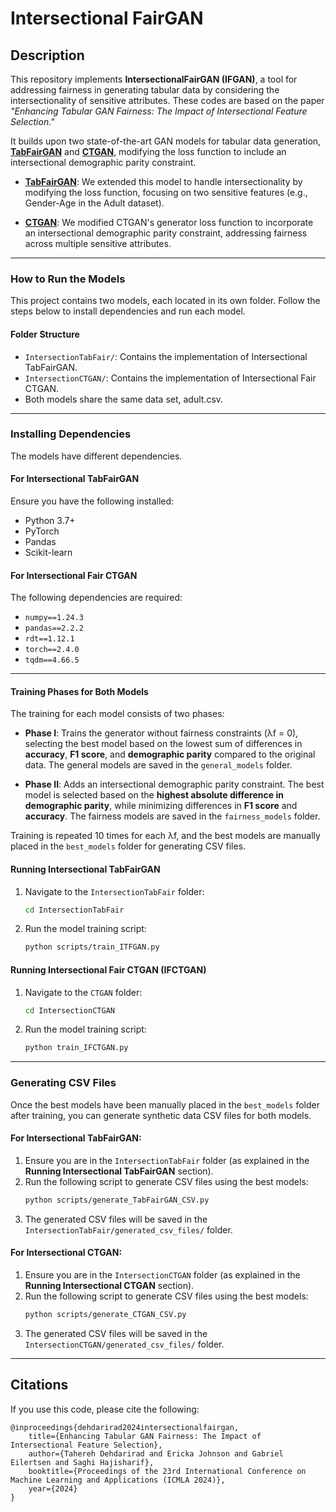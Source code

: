 # Intersectional FairGAN
## Description

This repository implements **IntersectionalFairGAN (IFGAN)**, a tool for addressing fairness in generating tabular data by considering the intersectionality of sensitive attributes. These codes are based on the paper _"Enhancing Tabular GAN Fairness: The Impact of Intersectional Feature Selection."_ 

It builds upon two state-of-the-art GAN models for tabular data generation, **[TabFairGAN](https://github.com/amirarsalan90/TabFairGAN)** and **[CTGAN](https://github.com/sdv-dev/CTGAN)**, modifying the loss function to include an intersectional demographic parity constraint.

- **[TabFairGAN](https://github.com/amirarsalan90/TabFairGAN)**: We extended this model to handle intersectionality by modifying the loss function, focusing on two sensitive features (e.g., Gender-Age in the Adult dataset).
  
- **[CTGAN](https://github.com/sdv-dev/CTGAN)**: We modified CTGAN's generator loss function to incorporate an intersectional demographic parity constraint, addressing fairness across multiple sensitive attributes.
---
### How to Run the Models

This project contains two models, each located in its own folder. Follow the steps below to install dependencies and run each model.

#### Folder Structure
- `IntersectionTabFair/`: Contains the implementation of Intersectional TabFairGAN.
- `IntersectionCTGAN/`: Contains the implementation of Intersectional Fair CTGAN.
- Both models share the same data set, adult.csv.
---
### Installing Dependencies

The models have different dependencies. 
#### For **Intersectional TabFairGAN**
Ensure you have the following installed:
- Python 3.7+
- PyTorch
- Pandas
- Scikit-learn

#### For **Intersectional Fair CTGAN**
The following dependencies are required:
- `numpy==1.24.3`
- `pandas==2.2.2`
- `rdt==1.12.1`
- `torch==2.4.0`
- `tqdm==4.66.5`
---
#### Training Phases for Both Models
The training for each model consists of two phases:
- **Phase I**: Trains the generator without fairness constraints (λf = 0), selecting the best model based on the lowest sum of differences in **accuracy**, **F1 score**, and **demographic parity** compared to the original data. The general models are saved in the `general_models` folder.
  
- **Phase II**: Adds an intersectional demographic parity constraint. The best model is selected based on the **highest absolute difference in demographic parity**, while minimizing differences in **F1 score** and **accuracy**. The fairness models are saved in the `fairness_models` folder.

Training is repeated 10 times for each λf, and the best models are manually placed in the `best_models` folder for generating CSV files.

#### Running Intersectional TabFairGAN 
1. Navigate to the `IntersectionTabFair` folder:
   ```bash
   cd IntersectionTabFair
   ```
2. Run the model training script:
   ```bash
   python scripts/train_ITFGAN.py

   ```
#### Running Intersectional Fair CTGAN (IFCTGAN)
1. Navigate to the `CTGAN` folder:
   ```bash
   cd IntersectionCTGAN
   ```
2. Run the model training script:
   ```bash
   python train_IFCTGAN.py
   ```
---   
### Generating CSV Files

Once the best models have been manually placed in the `best_models` folder after training, you can generate synthetic data CSV files for both models.

#### For Intersectional TabFairGAN:
1. Ensure you are in the `IntersectionTabFair` folder (as explained in the **Running Intersectional TabFairGAN** section).
2. Run the following script to generate CSV files using the best models:
   ```bash
   python scripts/generate_TabFairGAN_CSV.py
   ```
3. The generated CSV files will be saved in the `IntersectionTabFair/generated_csv_files/` folder.

#### For Intersectional CTGAN:
1. Ensure you are in the `IntersectionCTGAN` folder (as explained in the **Running Intersectional CTGAN** section).
2. Run the following script to generate CSV files using the best models:
   ```bash
   python scripts/generate_CTGAN_CSV.py
   ```
3. The generated CSV files will be saved in the `IntersectionCTGAN/generated_csv_files/` folder.
---

## Citations
If you use this code, please cite the following:
   ```
   @inproceedings{dehdarirad2024intersectionalfairgan,
       title={Enhancing Tabular GAN Fairness: The Impact of Intersectional Feature Selection},
       author={Tahereh Dehdarirad and Ericka Johnson and Gabriel Eilertsen and Saghi Hajisharif},
       booktitle={Proceedings of the 23rd International Conference on Machine Learning and Applications (ICMLA 2024)},
       year={2024}
   }
   ```




